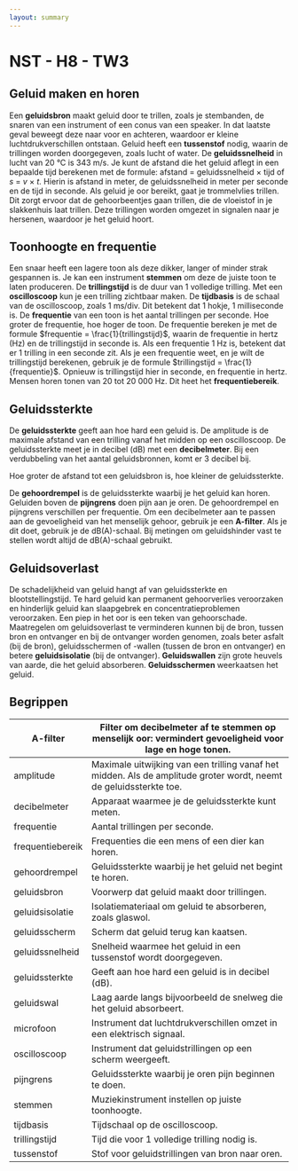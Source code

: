 ```yaml
---
layout: summary
---
```


# NST - H8 - TW3

## Geluid maken en horen

Een **geluidsbron** maakt geluid door te trillen, zoals je stembanden, de snaren van een instrument of een conus van een speaker. In dat laatste geval beweegt deze naar voor en achteren, waardoor er kleine luchtdrukverschillen ontstaan. Geluid heeft een **tussenstof** nodig, waarin de trillingen worden doorgegeven, zoals lucht of water. De **geluidssnelheid** in lucht van 20 °C is 343 m/s. Je kunt de afstand die het geluid aflegt in een bepaalde tijd berekenen met de formule: afstand = geluidssnelheid × tijd of *s* = *v* × *t.* Hierin is afstand in meter, de geluidssnelheid in meter per seconde en de tijd in seconde. Als geluid je oor bereikt, gaat je trommelvlies trillen. Dit zorgt ervoor dat de gehoorbeentjes gaan trillen, die de vloeistof in je slakkenhuis laat trillen. Deze trillingen worden omgezet in signalen naar je hersenen, waardoor je het geluid hoort.

## Toonhoogte en frequentie

Een snaar heeft een lagere toon als deze dikker, langer of minder strak gespannen is. Je kan een instrument **stemmen** om deze de juiste toon te laten produceren. De **trillingstijd** is de duur van 1 volledige trilling. Met een **oscilloscoop** kun je een trilling zichtbaar maken. De **tijdbasis** is de schaal van de oscilloscoop, zoals 1 ms/div. Dit betekent dat 1 hokje, 1 milliseconde is. De **frequentie** van een toon is het aantal trillingen per seconde. Hoe groter de frequentie, hoe hoger de toon. De frequentie bereken je met de formule $`frequentie = \frac{1}{trillingstijd}`$, waarin de frequentie in hertz (Hz) en de trillingstijd in seconde is. Als een frequentie 1 Hz is, betekent dat er 1 trilling in een seconde zit. Als je een frequentie weet, en je wilt de trillingstijd berekenen, gebruik je de formule $`trillingstijd = \frac{1}{frequentie}`$. Opnieuw is trillingstijd hier in seconde, en frequentie in hertz. Mensen horen tonen van 20 tot 20 000 Hz. Dit heet het **frequentiebereik**.

## Geluidssterkte

De **geluidssterkte** geeft aan hoe hard een geluid is. De amplitude is de maximale afstand van een trilling vanaf het midden op een oscilloscoop. De geluidssterkte meet je in decibel (dB) met een **decibelmeter**. Bij een verdubbeling van het aantal geluidsbronnen, komt er 3 decibel bij.

Hoe groter de afstand tot een geluidsbron is, hoe kleiner de geluidssterkte.

De **gehoordrempel** is de geluidssterkte waarbij je het geluid kan horen. Geluiden boven de **pijngrens** doen pijn aan je oren. De gehoordrempel en pijngrens verschillen per frequentie. Om een decibelmeter aan te passen aan de gevoeligheid van het menselijk gehoor, gebruik je een **A-filter**. Als je dit doet, gebruik je de dB(A)-schaal. Bij metingen om geluidshinder vast te stellen wordt altijd de dB(A)-schaal gebruikt.

## Geluidsoverlast

De schadelijkheid van geluid hangt af van geluidssterkte en blootstellingstijd. Te hard geluid kan permanent gehoorverlies veroorzaken en hinderlijk geluid kan slaapgebrek en concentratieproblemen veroorzaken. Een piep in het oor is een teken van gehoorschade. Maatregelen om geluidsoverlast te verminderen kunnen bij de bron, tussen bron en ontvanger en bij de ontvanger worden genomen, zoals beter asfalt (bij de bron), geluidsschermen of -wallen (tussen de bron en ontvanger) en betere **geluidsisolatie** (bij de ontvanger). **Geluidswallen** zijn grote heuvels van aarde, die het geluid absorberen. **Geluidsschermen** weerkaatsen het geluid.

## Begrippen

| A-filter | Filter om decibelmeter af te stemmen op menselijk oor: vermindert gevoeligheid voor lage en hoge tonen. |
|----|----|
| amplitude | Maximale uitwijking van een trilling vanaf het midden. Als de amplitude groter wordt, neemt de geluidssterkte toe. |
| decibelmeter | Apparaat waarmee je de geluidssterkte kunt meten. |
| frequentie | Aantal trillingen per seconde. |
| frequentiebereik | Frequenties die een mens of een dier kan horen. |
| gehoordrempel | Geluidssterkte waarbij je het geluid net begint te horen. |
| geluidsbron | Voorwerp dat geluid maakt door trillingen. |
| geluidsisolatie | Isolatiemateriaal om geluid te absorberen, zoals glaswol. |
| geluidsscherm | Scherm dat geluid terug kan kaatsen. |
| geluidssnelheid | Snelheid waarmee het geluid in een tussenstof wordt doorgegeven. |
| geluidssterkte | Geeft aan hoe hard een geluid is in decibel (dB). |
| geluidswal | Laag aarde langs bijvoorbeeld de snelweg die het geluid absorbeert. |
| microfoon | Instrument dat luchtdrukverschillen omzet in een elektrisch signaal. |
| oscilloscoop | Instrument dat geluidstrillingen op een scherm weergeeft. |
| pijngrens | Geluidssterkte waarbij je oren pijn beginnen te doen. |
| stemmen | Muziekinstrument instellen op juiste toonhoogte. |
| tijdbasis | Tijdschaal op de oscilloscoop. |
| trillingstijd | Tijd die voor 1 volledige trilling nodig is. |
| tussenstof | Stof voor geluidstrillingen van bron naar oren. |
